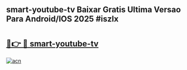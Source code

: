 ## smart-youtube-tv Baixar Gratis Ultima Versao Para Android/IOS 2025 #iszlx

# <h2><a href="https://ainizakaria.my?title=smart-youtube-tv&ref=20M">🔗👉 🔴 smart-youtube-tv</a></h2>

[![acn](https://github.com/user-attachments/assets/0f9c940e-d8b0-45ae-aac7-cd30a18b3e1c)](https://ainizakaria.my?title=smart-youtube-tv&ref=20M)

